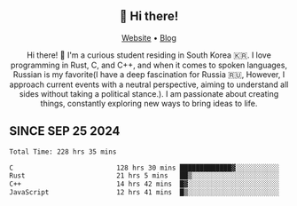 <h2 align="center">👋 Hi there!</h2>
<p align="center">
  <a href="https://urdekcah.ru">Website</a> •
  <a href="https://urdekcah.blog">Blog</a>
</p>

<p align="center">
  Hi there! 👋 I'm a curious student residing in South Korea 🇰🇷. I love programming in Rust, C, and C++, and when it comes to spoken languages, Russian is my favorite(I have a deep fascination for Russia 🇷🇺, However, I approach current events with a neutral perspective, aiming to understand all sides without taking a political stance.). I am passionate about creating things, constantly exploring new ways to bring ideas to life.
</p>

## SINCE SEP 25 2024
<!--START_SECTION:waka-->

```txt
Total Time: 228 hrs 35 mins

C                          128 hrs 30 mins █████████████▓░░░░░░░░░░░   54.71 %
Rust                       21 hrs 5 mins   ██▒░░░░░░░░░░░░░░░░░░░░░░   08.98 %
C++                        14 hrs 42 mins  █▓░░░░░░░░░░░░░░░░░░░░░░░   06.26 %
JavaScript                 12 hrs 41 mins  █▒░░░░░░░░░░░░░░░░░░░░░░░   05.40 %
```

<!--END_SECTION:waka-->

<!--
**urdekcah/urdekcah** is a ✨ _special_ ✨ repository because its `README.md` (this file) appears on your GitHub profile.

Here are some ideas to get you started:

- 🔭 I’m currently working on ...
- 🌱 I’m currently learning ...
- 👯 I’m looking to collaborate on ...
- 🤔 I’m looking for help with ...
- 💬 Ask me about ...
- 📫 How to reach me: ...
- 😄 Pronouns: ...
- ⚡ Fun fact: ...
-->
